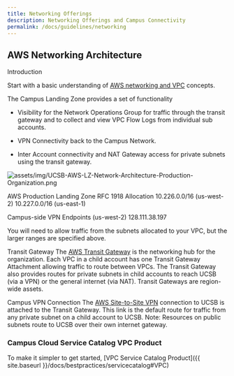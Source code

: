 ```yaml
---
title: Networking Offerings
description: Networking Offerings and Campus Connectivity
permalink: /docs/guidelines/networking
---
```


## AWS Networking Architecture

Introduction

Start with a basic understanding of [AWS networking and VPC](https://docs.aws.amazon.com/vpc/latest/userguide/what-is-amazon-vpc.html) concepts.

The Campus Landing Zone provides a set of functionality


  *   Visibility for the Network Operations Group for traffic through the transit gateway and to collect and view VPC Flow Logs from individual sub accounts.

  *   VPN Connectivity back to the Campus Network.

  *   Inter Account connectivity and NAT Gateway access for private subnets using the transit gateway.



![assets/img/UCSB-AWS-LZ-Network-Architecture-Production-Organization.png]({{site.url}}assets/img/UCSB-AWS-LZ-Network-Architecture-Production-Organization.png)


AWS Production Landing Zone
RFC 1918 Allocation
10.226.0.0/16 (us-west-2)
10.227.0.0/16 (us-east-1)

Campus-side VPN Endpoints (us-west-2)
128.111.38.197

You will need to allow traffic from the subnets allocated to your VPC, but the larger ranges are specified above.

Transit Gateway
The [AWS Transit Gateway](https://docs.aws.amazon.com/vpc/latest/tgw/what-is-transit-gateway.html) is the networking hub for the organization.  Each VPC in a child account has one Transit Gateway Attachment allowing traffic to route between VPCs.  The Transit Gateway also provides routes for private subnets in child accounts to reach UCSB (via a VPN) or the general internet (via NAT).  Transit Gateways are region-wide assets.

Campus VPN Connection
The [AWS Site-to-Site VPN](https://docs.aws.amazon.com/vpn/latest/s2svpn/VPC_VPN.html) connection to UCSB is attached to the Transit Gateway.  This link is the default route for traffic from any private subnet on a child account to UCSB.  Note: Resources on public subnets route to UCSB over their own internet gateway.

### Campus Cloud Service Catalog VPC Product

To make it simpler to get started, [VPC Service Catalog Product]({{ site.baseurl }}/docs/bestpractices/servicecatalog#VPC)
